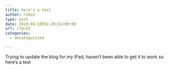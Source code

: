 ```yaml
---
title: here’s a test
author: robin
type: post
date: 2010-04-10T01:20:51+00:00
url: /?p=53
categories:
  - Uncategorized

---
```

Trying to update the blog for my iPad, haven&#8217;t been able to get it to work so here&#8217;s a test